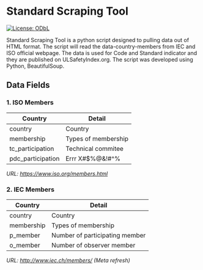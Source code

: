# Standard Scraping Tool

[![License: ODbL](https://img.shields.io/badge/License-ODbL-brightgreen.svg)](https://opendatacommons.org/licenses/odbl/)


Standard Scraping Tool is a python script designed to pulling data out of HTML format. The script will read the data-country-members from IEC and ISO official webpage. The data is used for Code and Standard indicator and they are published on ULSafetyIndex.org. The script was developed using Python, BeautifulSoup.


## Data Fields
### 1. ISO Members 

Country | Detail
------------ | -------------
country | Country
membership | Types of membership
tc_participation | Technical commitee
pdc_participation | Errr X#$%@&!#^%

*URL: https://www.iso.org/members.html*


### 2. IEC Members 

Country | Detail
------------ | -------------
country | Country
membership | Types of membership
p_member | Number of participating member
o_member | Number of observer member

*URL: http://www.iec.ch/members/ (Meta refresh)*
